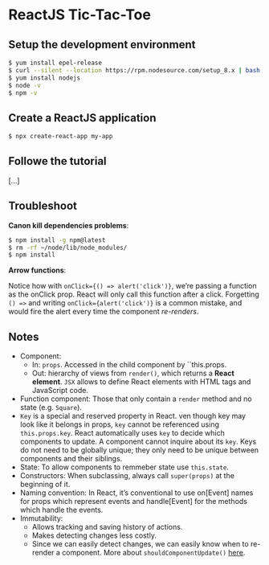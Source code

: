 # ReactJS Tic-Tac-Toe

## Setup the development environment

``` bash
$ yum install epel-release
$ curl --silent --location https://rpm.nodesource.com/setup_8.x | bash -
$ yum install nodejs
$ node -v
$ npm -v
```
## Create a ReactJS application

``` bash
$ npx create-react-app my-app
```

## Followe the tutorial

[...]

## Troubleshoot

**Canon kill dependencies problems**:

``` bash
$ npm install -g npm@latest
$ rm -rf ~/node/lib/node_modules/
$ npm install
```

**Arrow functions**:

Notice how with ``onClick={() => alert('click')}``, we’re passing a function as the onClick prop. React will only call this function after a click. Forgetting ``() =>`` and writing ``onClick={alert('click')}`` is a common mistake, and would fire the alert every time the component *re-renders*.

## Notes

- Component: 
  - In: ``props``. Accessed in the child component by ``this.props.<nameOfProp>
  - Out: hierarchy of views from ``render()``, which returns a **React element**. ``JSX`` allows to define React elements with HTML tags and JavaScript code.
- Function component: Those that only contain a ``render`` method and no state (e.g. ``Square``).
- ``Key`` is a special and reserved property in React. ven though key may look like it belongs in props, ``key`` cannot be referenced using ``this.props.key``. React automatically uses ``key`` to decide which components to update. A component cannot inquire about its ``key``. Keys do not need to be globally unique; they only need to be unique between components and their siblings.
- State: To allow components to remmeber state use ``this.state``.
- Constructors: When subclassing, always call ``super(props)`` at the beginning of it.
- Naming convention:  In React, it’s conventional to use on[Event] names for props which represent events and handle[Event] for the methods which handle the events.
- Immutability:
  - Allows tracking and saving history of actions.
  - Makes detecting changes less costly.
  - Since we can easily detect changes, we can easily know when to re-render a component. More about ``shouldComponentUpdate()`` [here](https://reactjs.org/docs/optimizing-performance.html#examples).